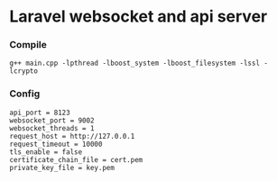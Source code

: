 # Laravel websocket and api server

### Compile
```
g++ main.cpp -lpthread -lboost_system -lboost_filesystem -lssl -lcrypto
```

### Config
```
api_port = 8123
websocket_port = 9002
websocket_threads = 1
request_host = http://127.0.0.1
request_timeout = 10000
tls_enable = false
certificate_chain_file = cert.pem
private_key_file = key.pem
```